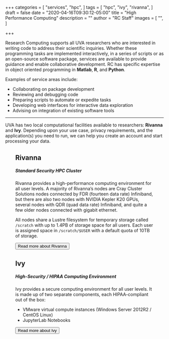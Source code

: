 +++
categories = [
  "services",
  "hpc",
]
tags = [
  "hpc",
  "ivy",
  "rivanna",
]
draft = false
date = "2020-04-16T09:30:12-05:00"
title = "High Performance Computing"
description = ""
author = "RC Staff"
images = [
  "",
]

+++

<p class=lead>Research Computing supports all UVA researchers who are interested in writing code to address their scientific inquiries. Whether these programming tasks are implemented interactively, in a series of scripts or as an open-source software package, services are available to provide guidance and enable collaborative development. RC has specific expertise in object oriented programming in <b>Matlab</b>, <b>R</b>, and <b>Python</b>.</p>

Examples of service areas include:

- Collaborating on package development
- Reviewing and debugging code
- Preparing scripts to automate or expedite tasks
- Developing web interfaces for interactive data exploration
- Advising on integration of existing software tools

- - -

<p class=lead>UVA has two local computational facilities available to researchers: <b>Rivanna</b> and <b>Ivy</b>. Depending upon your use case, privacy requirements, and the application(s) you need to run, we can help you create an account and start processing your data.</p>

<div class="card" style="margin:2rem;">
  <div class="card-block">
    <h2 class="card-title">Rivanna</h2>
    <h5 class="card-subtitle mb-2">Standard Security HPC Cluster</h5>
    <p class="card-text">
    Rivanna provides a high-performance computing environment for all user levels. A majority of Rivanna’s nodes are Cray Cluster Solutions nodes connected by FDR (fourteen data rate) Infiniband, but there are also two nodes with NVIDIA Kepler K20 GPUs, several nodes with QDR (quad data rate) Infiniband, and quite a few older nodes connected with gigabit ethernet.
    </p><p class="card-text">
    All nodes share a Lustre filesystem for temporary storage called <code>/scratch</code> with up to 1.4PB of storage space for all users.   Each user is assigned space in <code>/scratch/$USER</code> with a default quota of 10TB of storage. 
    </p>
    <a href="/userinfo/rivanna/overview" class="card-link"><button class="btn btn-warning">Read more about Rivanna</button></a>
  </div>
</div>

<div class="card" style="margin:2rem;">
  <div class="card-block">
    <h2 class="card-title">Ivy</h2>
    <h5 class="card-subtitle mb-2">High-Security / HIPAA Computing Environment</h5>
    <p class="card-text">
    Ivy provides a secure computing environment for all user levels. It is made up of two separate components, each HIPAA-compliant out of the box:
    <ul>
      <li>VMware virtual compute instances (Windows Server 2012R2 / CentOS Linux)</li>
      <li>JupyterLab Notebooks</li>
    </ul>
    </p>
    <a href="/userinfo/ivy/overview" class="card-link"><button class="btn btn-warning">Read more about Ivy</button></a>
  </div>
</div>


